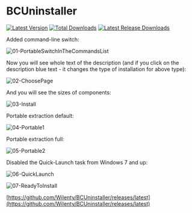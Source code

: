 # BCUninstaller

[![Latest Version](https://img.shields.io/github/release/Wilenty/BCUninstaller.svg)](https://github.com/Wilenty/BCUninstaller/releases/latest)
[![Total Downloads](https://img.shields.io/github/downloads/Wilenty/BCUninstaller/total.svg)](https://github.com/Wilenty/BCUninstaller/releases)
[![Latest Release Downloads](https://img.shields.io/github/downloads/Wilenty/BCUninstaller/latest/total.svg)](https://github.com/Wilenty/BCUninstaller/releases/latest)

Added command-line switch:

![01-PortableSwitchInTheCommandsList](https://user-images.githubusercontent.com/61757638/171054185-0659b4c9-0d58-46c8-afcf-251242bdbd6b.png)

Now you will see whole text of the description (and if you click on the description blue text - it changes the type of installation for above type):

![02-ChoosePage](https://user-images.githubusercontent.com/61757638/171054233-45f2afdd-da93-45d3-a18d-356f8d179280.png)

And you will see the sizes of components:

![03-Install](https://user-images.githubusercontent.com/61757638/171054245-35d4b148-edb4-41f4-9bb7-5fec505f56d6.png)

Portable extraction default:

![04-Portable1](https://user-images.githubusercontent.com/61757638/171054260-717cdac7-de71-44e1-9a63-c028ff30a537.png)

Portable extraction full:

![05-Portable2](https://user-images.githubusercontent.com/61757638/171054279-41d316f6-3250-465a-8a59-57c8e7aa5060.png)

Disabled the Quick-Launch task from Windows 7 and up:

![06-QuickLaunch](https://user-images.githubusercontent.com/61757638/171054286-e59e10aa-7078-4059-90e4-09b2b46ade7a.png)

![07-ReadyToInstall](https://user-images.githubusercontent.com/61757638/171054299-7adddab1-a070-480b-8d66-e166977b7901.png)

[https://github.com/Wilenty/BCUninstaller/releases/latest](https://github.com/Wilenty/BCUninstaller/releases/latest)
